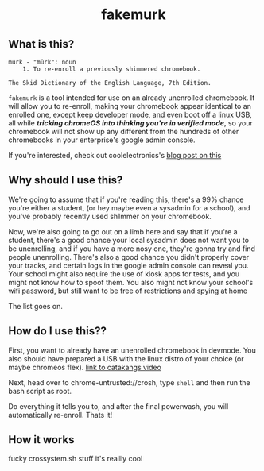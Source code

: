 
<div align="center">

<h1>fakemurk</h1>

</div>

## What is this?
```
murk - "mûrk": noun
	1. To re-enroll a previously shimmered chromebook.

The Skid Dictionary of the English Language, 7th Edition.
```
`fakemurk` is a tool intended for use on an already unenrolled chromebook. It will allow you to re-enroll, making your chromebook appear identical to an enrolled one, except keep developer mode, and even boot off a linux USB, all while ***tricking chromeOS into thinking you're in verified mode***, so your chromebook will not show up any different from the hundreds of other chromebooks in your enterprise's google admin console.

If you're interested, check out coolelectronics's [blog post on this](https://coolelectronics.me/breaking-cros-3)

## Why should I use this?
We're going to assume that if you're reading this, there's a 99% chance you're either a student, (or hey maybe even a sysadmin for a school), and you've probably recently used sh1mmer on your chromebook.

Now, we're also going to go out on a limb here and say that if you're a student, there's a good chance your local sysadmin does not want you to be unenrolling, and if you have a more nosy one, they're gonna try and find people unenrolling.
There's also a good chance you didn't properly cover your tracks, and certain logs in the google admin console can reveal you.
Your school might also require the use of kiosk apps for tests, and you might not know how to spoof them.
You also might not know your school's wifi password, but still want to be free of restrictions and spying at home

The list goes on. 

## How do I use this??
First, you want to already have an unenrolled chromebook in devmode. You also should have prepared a USB with the linux distro of your choice (or maybe chromeos flex). [link to catakangs video](here) 
  
Next, head over to chrome-untrusted://crosh, type `shell` and then run the bash script as root.

Do everything it tells you to, and after the final powerwash, you will automatically re-enroll.
Thats it!

## How it works

fucky crossystem.sh stuff it's reallly cool
